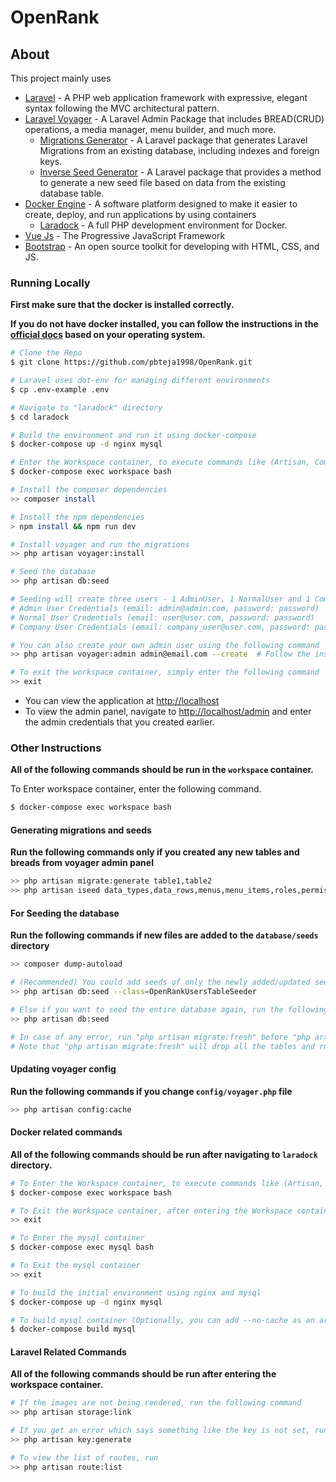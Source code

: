 # OpenRank

## About
This project mainly uses
- [Laravel](https://laravel.com/) - A PHP web application framework with expressive, elegant syntax following the MVC architectural pattern.
- [Laravel Voyager](https://laravelvoyager.com/) - A Laravel Admin Package that includes BREAD(CRUD) operations, a media manager, menu builder, and much more.
    - [Migrations Generator](https://github.com/Xethron/migrations-generator) - A Laravel package that generates Laravel Migrations from an existing database, including indexes and foreign keys.
    - [Inverse Seed Generator](https://github.com/orangehill/iseed) - A Laravel package that provides a method to generate a new seed file based on data from the existing database table.     
- [Docker Engine](https://www.docker.com/products/docker-engine) - A software platform designed to make it easier to create, deploy, and run applications by using containers
    - [Laradock](https://laradock.io/) - A full PHP development environment for Docker.
- [Vue Js](https://vuejs.org/) - The Progressive JavaScript Framework
- [Bootstrap](https://getbootstrap.com/docs/4.0/getting-started/introduction/) - An open source toolkit for developing with HTML, CSS, and JS.

### Running Locally

**First make sure that the docker is installed correctly.** 

**If you do not have docker installed, you can follow the instructions in the [official docs](https://hub.docker.com/search/?type=edition&offering=community) based on your operating system.**

```bash
# Clone the Repo
$ git clone https://github.com/pbteja1998/OpenRank.git

# Laravel uses dot-env for managing different environments
$ cp .env-example .env

# Navigate to "laradock" directory
$ cd laradock

# Build the environment and run it using docker-compose
$ docker-compose up -d nginx mysql

# Enter the Workspace container, to execute commands like (Artisan, Composer, PHPUnit, Gulp, …)
$ docker-compose exec workspace bash

# Install the composer dependencies
>> composer install

# Install the npm dependencies
> npm install && npm run dev

# Install voyager and run the migrations
>> php artisan voyager:install

# Seed the database
>> php artisan db:seed

# Seeding will create three users - 1 AdminUser, 1 NormalUser and 1 CompanyUser
# Admin User Credentials (email: admin@admin.com, password: password)
# Normal User Credentials (email: user@user.com, password: password)
# Company User Credentials (email: company_user@user.com, password: password)

# You can also create your own admin user using the following command
>> php artisan voyager:admin admin@email.com --create  # Follow the instructions to set name and password of admin

# To exit the workspace container, simply enter the following command
>> exit
```


- You can view the application at [http://localhost](http://localhost)
- To view the admin panel, navigate to [http://localhost/admin](http://localhost/admin) and enter the admin credentials that you created earlier.


### Other Instructions 
**All of the following commands should be run in the `workspace` container.**

To Enter workspace container, enter the following command.
```bash
$ docker-compose exec workspace bash
```

#### Generating migrations and seeds 
**Run the following commands only if you created any new tables and breads from voyager admin panel**
```bash
>> php artisan migrate:generate table1,table2
>> php artisan iseed data_types,data_rows,menus,menu_items,roles,permissions,permission_role,settings,translations --classnameprefix=OpenRank
```

#### For Seeding the database
**Run the following commands if new files are added to the `database/seeds` directory**
```bash
>> composer dump-autoload

# (Recommended) You could add seeds of only the newly added/updated seed files by specifying the class name
>> php artisan db:seed --class=OpenRankUsersTableSeeder

# Else if you want to seed the entire database again, run the following command
>> php artisan db:seed

# In case of any error, run "php artisan migrate:fresh" before "php artisan db:seed"
# Note that "php artisan migrate:fresh" will drop all the tables and runs the all migrations again 
```

#### Updating voyager config
**Run the following commands if you change `config/voyager.php` file**
```bash
>> php artisan config:cache
```

#### Docker related commands
**All of the following commands should be run after navigating to `laradock` directory.**

```bash
# To Enter the Workspace container, to execute commands like (Artisan, Composer, PHPUnit, Gulp, …)
$ docker-compose exec workspace bash

# To Exit the Workspace container, after entering the Workspace container
>> exit

# To Enter the mysql container
$ docker-compose exec mysql bash

# To Exit the mysql container
>> exit

# To build the initial environment using nginx and mysql
$ docker-compose up -d nginx mysql

# To build mysql container (Optionally, you can add --no-cache as an argument)
$ docker-compose build mysql
```

#### Laravel Related Commands
**All of the following commands should be run after entering the workspace container.**

```bash
# If the images are not being rendered, run the following command
>> php artisan storage:link

# If you get an error which says something like the key is not set, run the following command
>> php artisan key:generate

# To view the list of routes, run
>> php artisan route:list
```
